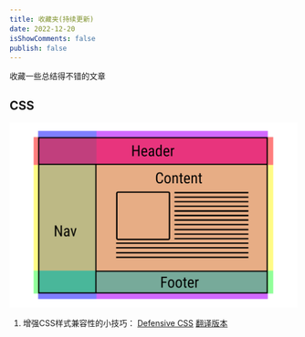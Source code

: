 ```yaml
---
title: 收藏夹(持续更新)
date: 2022-12-20
isShowComments: false
publish: false
---
```

收藏一些总结得不错的文章

## CSS
![](./image/Star.md/2022-12-20-18-31-17.png)
1. 增强CSS样式兼容性的小技巧：  [Defensive CSS](https://defensivecss.dev/tip/scroll-chain/) [翻译版本](https://zhuanlan.zhihu.com/p/456571205)

